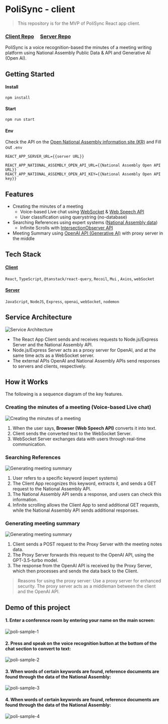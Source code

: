 # PoliSync - client

> This repository is for the MVP of PoliSync React app client. 

### [Client Repo](https://github.com/jiheon788/polisync-client)&nbsp;&nbsp;&nbsp;&nbsp;&nbsp;[Server Repo](https://github.com/jiheon788/polisync-server)

PoliSync is a voice recognition-based the minutes of a meeting writing platform using National Assembly Public Data & API and Generative AI (Open AI).



## Getting Started

#### Install

```
npm install
```

#### Start

```
npm run start
```

#### Env

Check the API on the [Open National Assembly information site (KR)](https://open.assembly.go.kr/portal/openapi/main.do) and Fill out `.env`

```
REACT_APP_SERVER_URL={{server URL}}

REACT_APP_NATIONAL_ASSEMBLY_OPEN_API_URL={{National Assembly Open API URL}}
REACT_APP_NATIONAL_ASSEMBLY_OPEN_API_KEY={{National Assembly Open API key}}
```

## Features

- Creating the minutes of a meeting
  - Voice-based Live chat using [WebSocket](https://developer.mozilla.org/ko/docs/Web/API/WebSocket) & [Web Speech API](https://developer.mozilla.org/en-US/docs/Web/API/Web_Speech_API)
  - User classification using querystring (no-database)
- Searching References using expert systems ([National Assembly data](https://open.assembly.go.kr/portal/openapi/main.do))
  - Infinite Scrolls with [IntersectionObserver API](https://developer.mozilla.org/ko/docs/Web/API/IntersectionObserver)
- Meeting Summary using [OpenAI API (Generative AI)](https://openai.com/blog/openai-api) with proxy server in the middle

## Tech Stack

#### [Client](https://github.com/jiheon788/polisync-client)

`React`, `TypeScript`, `@tanstack/react-query`, `Recoil`, `Mui` , `Axios`, `webSocket`

#### [Server](https://github.com/jiheon788/polisync-server)

`JavaScript`, `NodeJS`, `Express`, `openai`, `webSocket`, `nodemon`

## Service Architecture


![Service Architecture](./docs/diagram-2-architecture.svg)

- The React App Client sends and receives requests to Node.js/Express Server and the National Assembly API.
- Node.js/Express Server acts as a proxy server for OpenAI, and at the same time acts as a WebSocket server.
- The external APIs OpenAI and National Assembly APIs send responses to servers and clients, respectively.

## How it Works
The following is a sequence diagram of the key features.

### Creating the minutes of a meeting (Voice-based Live chat)

![Creating the minutes of a meeting](./docs/daigram-3-speechtotext.svg)

1. When the user says, **Browser (Web Speech API)** converts it into text.
2. Client sends the converted text to the WebSocket Server.
3. WebSocket Server exchanges data with users through real-time communication.

### Searching References

![Generating meeting summary](./docs/diagram-4-reference.svg)

1. User refers to a specific keyword (expert systems)
2. The Client App recognizes this keyword, extracts it, and sends a GET request to the National Assembly API.
3. The National Assembly API sends a response, and users can check this information.
4. Infinite scrolling allows the Client App to send additional GET requests, while the National Assembly API sends additional responses.


### Generating meeting summary

![Generating meeting summary](./docs/diagram-1-summary.svg)

1. Client sends a POST request to the Proxy Server with the meeting notes data.
2. The Proxy Server forwards this request to the OpenAI API, using the GPT-3.5-turbo model.
3. The response from the OpenAI API is received by the Proxy Server, which then processes and sends the data back to the Client.

> Reasons for using the proxy server: Use a proxy server for enhanced security. The proxy server acts as a middleman between the client and the OpenAI API.


## Demo of this project

#### 1. Enter a conference room by entering your name on the main screen: 

![poli-sample-1](./docs/poli-sample-1.gif)

#### 2. Press and speak on the voice recognition button at the bottom of the chat section to convert to text: 
![poli-sample-2](./docs/poli-sample-2.gif)

#### 3. When words of certain keywords are found, reference documents are found through the data of the National Assembly: 
![poli-sample-3](./docs/poli-sample-3.gif)

#### 4. When words of certain keywords are found, reference documents are found through the data of the National Assembly:
![poli-sample-4](./docs/poli-sample-4.gif)



